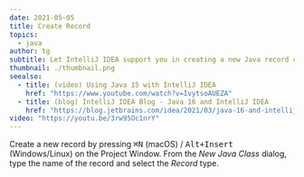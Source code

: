 ```yaml
---
date: 2021-05-05
title: Create Record
topics:
  - java
author: tg
subtitle: Let IntelliJ IDEA support you in creating a new Java record class.
thumbnail: ./thumbnail.png
seealso:
  - title: (video) Using Java 15 with IntelliJ IDEA
    href: "https://www.youtube.com/watch?v=IvytsoAUEZA"
  - title: (blog) IntelliJ IDEA Blog - Java 16 and IntelliJ IDEA
    href: "https://blog.jetbrains.com/idea/2021/03/java-16-and-intellij-idea/"
video: "https://youtu.be/3rw95Oc1nrY"
---
```


Create a new record by pressing <kbd>⌘N</kbd> (macOS) / <kbd>Alt+Insert</kbd> (Windows/Linux) on the Project Window. From the _New Java Class_ dialog, type the name of the record and select the _Record_ type.
